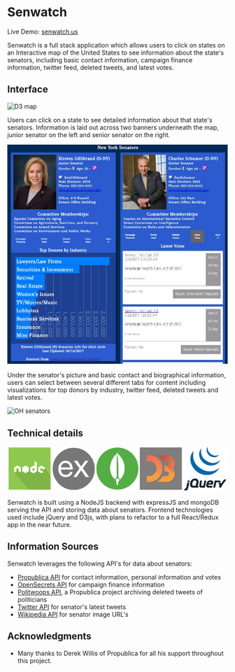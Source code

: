 # Senwatch

Live Demo: [senwatch.us](http://senwatch.us)

Senwatch is a full stack application which allows users to click on states on an Interactive map of the United States to see information about the state's senators, including basic contact information, campaign finance information, twitter feed, deleted tweets, and latest votes.

## Interface

![D3 map](/refs/map_gif.gif)

Users can click on a state to see detailed information about that state's senators. Information is laid out across two banners underneath the map, junior senator on the left and senior senator on the right.

![NY senators](/refs/ny_sens_info_pic.jpeg)

Under the senator's picture and basic contact and biographical information, users can select between several different tabs for content including visualizations for top donors by industry, twitter feed, deleted tweets and latest votes.

![OH senators](/refs/banner_gif.gif)

## Technical details

![Senwatch Stack](/refs/senwatch_stack.png)

Senwatch is built using a NodeJS backend with expressJS and mongoDB serving the API and storing data about senators. Frontend technologies used include jQuery and D3js, with plans to refactor to a full React/Redux app in the near future.

## Information Sources

Senwatch leverages the following API's for data about senators:
* [Propublica API](https://projects.propublica.org/api-docs/congress-api/) for contact information, personal information and votes
* [OpenSecrets API](https://www.opensecrets.org/resources/create/apis.php) for campaign finance information
* [Politwoops API](https://projects.propublica.org/politwoops/), a Propublica project archiving deleted tweets of politicians
* [Twitter API](https://dev.twitter.com/rest/public) for senator's latest tweets
* [Wikipedia API](https://www.mediawiki.org/wiki/API:Main_page) for senator image URL's

## Acknowledgments

* Many thanks to Derek Willis of Propublica for all his support throughout this project.
